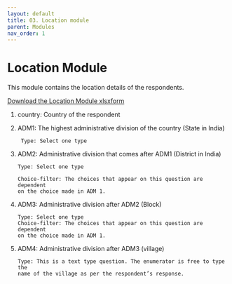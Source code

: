 ```yaml
---
layout: default
title: 03. Location module
parent: Modules
nav_order: 1
---
```


# Location Module

This module contains the location details of the respondents. 

 [Download the Location Module xlsxform](Modules/df_location.xlsx)

1. country: Country of the respondent
2. ADM1: The highest administrative division of the country (State in India)

        Type: Select one type

3.  ADM2: Administrative division that comes after ADM1 (District in India)

        Type: Select one type
        
        Choice-filter: The choices that appear on this question are dependent 
        on the choice made in ADM 1. 

4.  ADM3: Administrative division after ADM2 (Block)

        Type: Select one type
        Choice-filter: The choices that appear on this question are dependent
        on the choice made in ADM 1. 

5.  ADM4: Administrative division after ADM3 (village)

        Type: This is a text type question. The enumerator is free to type the
        name of the village as per the respondent’s response. 

